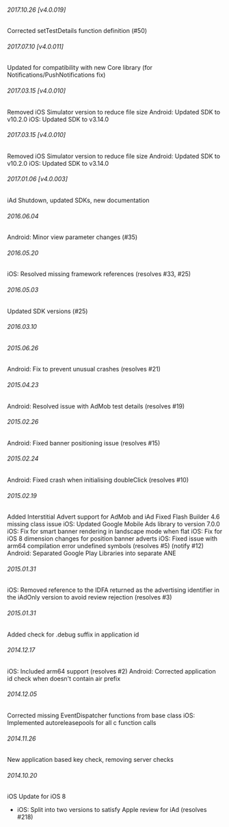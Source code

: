 

###### 2017.10.26 [v4.0.019]

Corrected setTestDetails function definition (#50)


###### 2017.07.10 [v4.0.011]

Updated for compatibility with new Core library (for Notifications/PushNotifications fix)


###### 2017.03.15 [v4.0.010]

Removed iOS Simulator version to reduce file size
Android: Updated SDK to v10.2.0
iOS: Updated SDK to v3.14.0


###### 2017.03.15 [v4.0.010]

Removed iOS Simulator version to reduce file size
Android: Updated SDK to v10.2.0
iOS: Updated SDK to v3.14.0


###### 2017.01.06 [v4.0.003]

iAd Shutdown, updated SDKs, new documentation


###### 2016.06.04

Android: Minor view parameter changes (#35)


###### 2016.05.20

iOS: Resolved missing framework references (resolves #33, #25)


###### 2016.05.03

Updated SDK versions (#25)

###### 2016.03.10


###### 2015.06.26

Android: Fix to prevent unusual crashes (resolves #21)


###### 2015.04.23

Android: Resolved issue with AdMob test details (resolves #19)


###### 2015.02.26

Android: Fixed banner positioning issue (resolves #15)


###### 2015.02.24

Android: Fixed crash when initialising doubleClick (resolves #10)


###### 2015.02.19

Added Interstitial Advert support for AdMob and iAd 
Fixed Flash Builder 4.6 missing class issue
iOS: Updated Google Mobile Ads library to version 7.0.0
iOS: Fix for smart banner rendering in landscape mode when flat
iOS: Fix for iOS 8 dimension changes for position banner adverts
iOS: Fixed issue with arm64 compilation error undefined symbols (resolves #5) (notify #12)
Android: Separated Google Play Libraries into separate ANE


###### 2015.01.31

iOS: Removed reference to the IDFA returned as the advertising identifier in the iAdOnly version to avoid review rejection (resolves #3)


###### 2015.01.31

Added check for .debug suffix in application id


###### 2014.12.17

iOS: Included arm64 support (resolves #2) 
Android: Corrected application id check when doesn't contain air prefix 


###### 2014.12.05

Corrected missing EventDispatcher functions from base class
iOS: Implemented autoreleasepools for all c function calls


###### 2014.11.26

New application based key check, removing server checks


###### 2014.10.20
iOS Update for iOS 8
- iOS: Split into two versions to satisfy Apple review for iAd (resolves #218)
